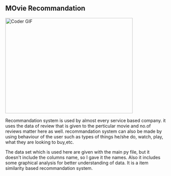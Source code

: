 ## MOvie Recommandation 

<img align="center" src="https://www.google.com/url?sa=i&url=https%3A%2F%2Fwww.slideshare.net%2FGirishKhanzode%2Frecommender-systems-52218083&psig=AOvVaw3WR2zn2F_Si-cQXMydvbQC&ust=1602191407076000&source=images&cd=vfe&ved=0CAIQjRxqFwoTCOj_4_eyo-wCFQAAAAAdAAAAABAQ" alt="Coder GIF" width="400" height="300">

Recommandation system is used by almost every service based company.
it uses the data of review that is given to the perticular movie and no.of reviews matter here as well.
recommandation system can also be made by using behaviour of the user such as types of things he/she do, watch, play, what they are looking to buy,etc.


The data set which is used here are given with the main py file, but it doesn't include the columns name, so I gave it the names.
Also it includes some graphical analysis for better understanding of data.
It is a item similarity based recommandation system.

